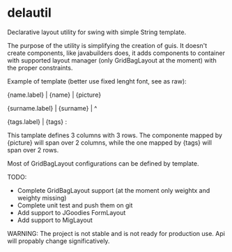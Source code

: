 delautil
========

Declarative layout utility for swing with simple String template.

The purpose of the utility is simplifying the creation of guis. It doesn't create components, like javabuilders does,
it adds components to container with supported layout manager (only GridBagLayout at the moment) with the proper
constraints.

Example of template (better use fixed lenght font, see as raw):

{name.label}    | {name}    | {picture}

{surname.label} | {surname} |     ^ 

{tags.label}    | {tags}    :       

This tamplate defines 3 columns with 3 rows.
The componente mapped by {picture} will span over 2 columns, while the one mapped by {tags} will span over 2 rows.

Most of GridBagLayout configurations can be defined by template.

TODO:
- Complete GridBagLayout support (at the moment only weightx and weighty missing)
- Complete unit test and push them on git
- Add support to JGoodies FormLayout
- Add support to MigLayout

WARNING:
The project is not stable and is not ready for production use. Api will propably change significatively.

